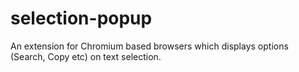 # selection-popup
An extension for Chromium based browsers which displays options (Search, Copy etc) on text selection.
